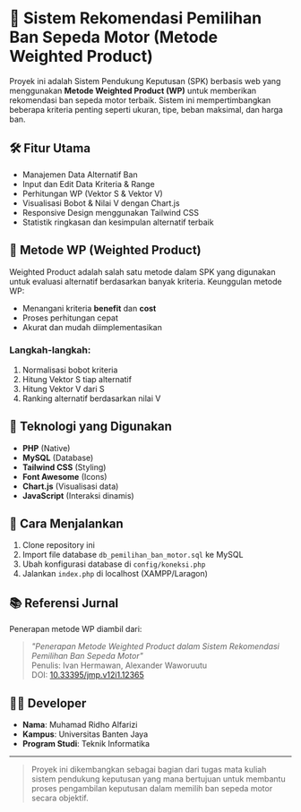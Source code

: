 # 🚀 Sistem Rekomendasi Pemilihan Ban Sepeda Motor (Metode Weighted Product)

Proyek ini adalah Sistem Pendukung Keputusan (SPK) berbasis web yang menggunakan **Metode Weighted Product (WP)** untuk memberikan rekomendasi ban sepeda motor terbaik. Sistem ini mempertimbangkan beberapa kriteria penting seperti ukuran, tipe, beban maksimal, dan harga ban.

## 🛠️ Fitur Utama

- Manajemen Data Alternatif Ban
- Input dan Edit Data Kriteria & Range
- Perhitungan WP (Vektor S & Vektor V)
- Visualisasi Bobot & Nilai V dengan Chart.js
- Responsive Design menggunakan Tailwind CSS
- Statistik ringkasan dan kesimpulan alternatif terbaik

## 🧠 Metode WP (Weighted Product)

Weighted Product adalah salah satu metode dalam SPK yang digunakan untuk evaluasi alternatif berdasarkan banyak kriteria. Keunggulan metode WP:

- Menangani kriteria **benefit** dan **cost**
- Proses perhitungan cepat
- Akurat dan mudah diimplementasikan

### Langkah-langkah:

1. Normalisasi bobot kriteria
2. Hitung Vektor S tiap alternatif
3. Hitung Vektor V dari S
4. Ranking alternatif berdasarkan nilai V


## 🧪 Teknologi yang Digunakan

- **PHP** (Native)
- **MySQL** (Database)
- **Tailwind CSS** (Styling)
- **Font Awesome** (Icons)
- **Chart.js** (Visualisasi data)
- **JavaScript** (Interaksi dinamis)

## 📝 Cara Menjalankan

1. Clone repository ini
2. Import file database `db_pemilihan_ban_motor.sql` ke MySQL
3. Ubah konfigurasi database di `config/koneksi.php`
4. Jalankan `index.php` di localhost (XAMPP/Laragon)

## 📚 Referensi Jurnal

Penerapan metode WP diambil dari:
> *"Penerapan Metode Weighted Product dalam Sistem Rekomendasi Pemilihan Ban Sepeda Motor"*  
> Penulis: Ivan Hermawan, Alexander Waworuutu  
> DOI: [10.33395/jmp.v12i1.12365](https://doi.org/10.33395/jmp.v12i1.12365)

## 👨‍💻 Developer

- **Nama**: Muhamad Ridho Alfarizi  
- **Kampus**: Universitas Banten Jaya  
- **Program Studi**: Teknik Informatika

---

> Proyek ini dikembangkan sebagai bagian dari tugas mata kuliah sistem pendukung keputusan yang mana bertujuan untuk membantu proses pengambilan keputusan dalam memilih ban sepeda motor secara objektif.


